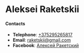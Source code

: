 # Aleksei Raketskii
#### Contacts
- **Telephone**: [+375295265817](tel:+375295265817)
- **Email**: [raketskij@gmail.com](mailto:raketskij@gmail.com)
- **Facebook**: [Алексей Ракетский](https://www.facebook.com/profile.php?id=100015919805797)